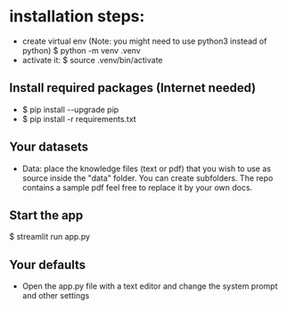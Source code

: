 # installation steps:
* create virtual env (Note: you might need to use python3 instead of python)
$ python -m venv .venv   
* activate it: 
$ source .venv/bin/activate
## Install required packages (Internet needed)
* $ pip install --upgrade pip
* $ pip install -r requirements.txt
## Your datasets 
* Data: place the knowledge files (text or pdf) that you wish to use as source inside the "data" folder. You can create subfolders. The repo contains a sample pdf feel free to replace it by your own docs.

## Start the app
$ streamlit run app.py

## Your defaults
* Open the app.py file with a text editor and change the system prompt and other settings

